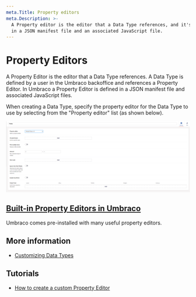 ```yaml
---
meta.Title: Property editors
meta.Description: >-
  A Property editor is the editor that a Data Type references, and it's defined
  in a JSON manifest file and an associated JavaScript file.
---
```


# Property Editors

A Property Editor is the editor that a Data Type references. A Data Type is defined by a user in the Umbraco backoffice and references a Property Editor. In Umbraco a Property Editor is defined in a JSON manifest file and associated JavaScript files.

When creating a Data Type, specify the property editor for the Data Type to use by selecting from the "Property editor" list (as shown below).

![Data Type Definition](images/Media-picker-dataType-v9.png)

## [Built-in Property Editors in Umbraco](built-in-property-editors/)

Umbraco comes pre-installed with many useful property editors.

## More information

* [Customizing Data Types](broken-reference)

## Tutorials

* [How to create a custom Property Editor](../../../tutorials/creating-a-property-editor/)
